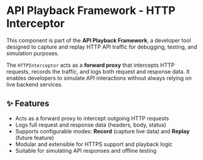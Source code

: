 # API Playback Framework - HTTP Interceptor

This component is part of the **API Playback Framework**, a developer tool designed to capture and replay HTTP API traffic for debugging, testing, and simulation purposes.

The `HTTPInterceptor` acts as a **forward proxy** that intercepts HTTP requests, records the traffic, and logs both request and response data. It enables developers to simulate API interactions without always relying on live backend services.

## ✨ Features

- Acts as a forward proxy to intercept outgoing HTTP requests
- Logs full request and response data (headers, body, status)
- Supports configurable modes: **Record** (capture live data) and **Replay** (future feature)
- Modular and extensible for HTTPS support and playback logic
- Suitable for simulating API responses and offline testing

